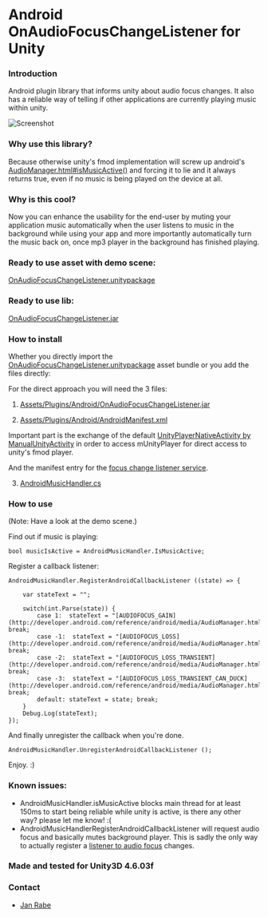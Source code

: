 Android OnAudioFocusChangeListener for Unity
============================================

### Introduction

Android plugin library that informs unity about audio focus changes. It also has a reliable way of telling if other applications are currently playing music within unity.

![Screenshot](https://raw.githubusercontent.com/kibotu/AndroidOnAudioFocusChangeListenerForUnity/master/Screenshot.png)

### Why use this library?

Because otherwise unity's fmod implementation will screw up android's [AudioManager.html#isMusicActive()](http://goo.gl/Aavbhr) and forcing it to lie and it always returns true, even if no music is being played on the device at all.

### Why is this cool?

Now you can enhance the usability for the end-user by muting your application music automatically when the user listens to music in the background while using your app and more importantly automatically turn the music back on, once mp3 player in the background has finished playing.

### Ready to use asset with demo scene:

[OnAudioFocusChangeListener.unitypackage](https://github.com/kibotu/AndroidOnAudioFocusChangeListenerForUnity/blob/master/OnAudioFocusChangeListener.unitypackage?raw=true)

### Ready to use lib:

[OnAudioFocusChangeListener.jar](https://github.com/kibotu/AndroidOnAudioFocusChangeListenerForUnity/blob/master/OnAudioFocusChangeListener.jar?raw=true)

### How to install

Whether you directly import the [OnAudioFocusChangeListener.unitypackage](https://github.com/kibotu/AndroidOnAudioFocusChangeListenerForUnity/blob/master/OnAudioFocusChangeListener.unitypackage?raw=true) asset bundle or you add the files directly:

For the direct approach you will need the 3 files:

1) [Assets/Plugins/Android/OnAudioFocusChangeListener.jar](https://raw.githubusercontent.com/kibotu/AndroidOnAudioFocusChangeListenerForUnity/master/Unity/Assets/Plugins/Android/OnAudioFocusChangeListener.jar)

2) [Assets/Plugins/Android/AndroidManifest.xml](https://raw.githubusercontent.com/kibotu/AndroidOnAudioFocusChangeListenerForUnity/master/Unity/Assets/Plugins/Android/AndroidManifest.xml)

Important part is the exchange of the default [UnityPlayerNativeActivity by ManualUnityActivity](https://github.com/kibotu/AndroidOnAudioFocusChangeListenerForUnity/blob/master/Unity/Assets/Plugins/Android/AndroidManifest.xml#L23) in order to access mUnityPlayer for direct access to unity's fmod player.

And the manifest entry for the [focus change listener service](https://github.com/kibotu/AndroidOnAudioFocusChangeListenerForUnity/blob/master/Unity/Assets/Plugins/Android/AndroidManifest.xml#L32-L34).

3) [AndroidMusicHandler.cs](https://raw.githubusercontent.com/kibotu/AndroidOnAudioFocusChangeListenerForUnity/master/Unity/Assets/OnAudioFocusChangeListener/AndroidMusicHandler.cs)

### How to use

(Note: Have a look at the demo scene.)

Find out if music is playing:

    bool musicIsActive = AndroidMusicHandler.IsMusicActive;

Register a callback listener:

    AndroidMusicHandler.RegisterAndroidCallbackListener ((state) => {

        var stateText = "";

        switch(int.Parse(state)) {
            case 1:  stateText = "[AUDIOFOCUS_GAIN](http://developer.android.com/reference/android/media/AudioManager.html#AUDIOFOCUS_GAIN)"; break;
            case -1:  stateText = "[AUDIOFOCUS_LOSS](http://developer.android.com/reference/android/media/AudioManager.html#AUDIOFOCUS_LOSS)"; break;
            case -2:  stateText = "[AUDIOFOCUS_LOSS_TRANSIENT](http://developer.android.com/reference/android/media/AudioManager.html#AUDIOFOCUS_LOSS)"; break;
            case -3:  stateText = "[AUDIOFOCUS_LOSS_TRANSIENT_CAN_DUCK](http://developer.android.com/reference/android/media/AudioManager.html#AUDIOFOCUS_LOSS)"; break;
            default: stateText = state; break;
        }
        Debug.Log(stateText);
    });

And finally unregister the callback when you're done.

    AndroidMusicHandler.UnregisterAndroidCallbackListener ();

Enjoy. :)

### Known issues:

- AndroidMusicHandler.isMusicActive blocks main thread for at least 150ms to start being reliable while unity is active, is there any other way? please let me know! :(
- AndroidMusicHandlerRegisterAndroidCallbackListener will request audio focus and basically mutes background player. This is sadly the only way to actually register a [listener to audio focus](http://developer.android.com/reference/android/media/AudioManager.OnAudioFocusChangeListener.html) changes. 

### Made and tested for Unity3D 4.6.03f

### Contact
* [Jan Rabe](mailto:janrabe@kibotu.net)

